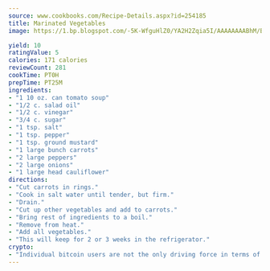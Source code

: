 ```yaml
---
source: www.cookbooks.com/Recipe-Details.aspx?id=254185
title: Marinated Vegetables
image: https://1.bp.blogspot.com/-5K-WfguHlZ0/YA2H2Zqia5I/AAAAAAAABhM/Bdgu68p4aG0Q6jWdy3eGaUXSKw5p3sdxwCLcBGAsYHQ/s324/7.png

yield: 10
ratingValue: 5
calories: 171 calories
reviewCount: 281
cookTime: PT0H
prepTime: PT25M
ingredients:
- "1 10 oz. can tomato soup"
- "1/2 c. salad oil"
- "1/2 c. vinegar"
- "3/4 c. sugar"
- "1 tsp. salt"
- "1 tsp. pepper"
- "1 tsp. ground mustard"
- "1 large bunch carrots"
- "2 large peppers"
- "2 large onions"
- "1 large head cauliflower"
directions:
- "Cut carrots in rings."
- "Cook in salt water until tender, but firm."
- "Drain."
- "Cut up other vegetables and add to carrots."
- "Bring rest of ingredients to a boil."
- "Remove from heat."
- "Add all vegetables."
- "This will keep for 2 or 3 weeks in the refrigerator."
crypto:
- "Individual bitcoin users are not the only driving force in terms of securing the bitcoin network."
---
```

